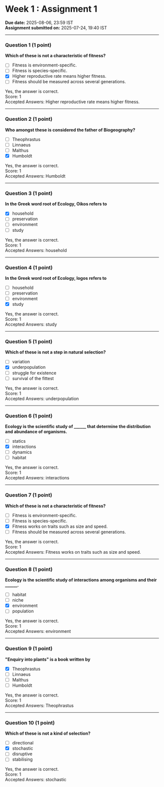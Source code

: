 # Week 1 : Assignment 1

**Due date:** 2025-08-06, 23:59 IST  
**Assignment submitted on:** 2025-07-24, 19:40 IST  

---

### Question 1 (1 point)
**Which of these is not a characteristic of fitness?**
- [ ] Fitness is environment-specific.
- [ ] Fitness is species-specific.
- [x] Higher reproductive rate means higher fitness.
- [ ] Fitness should be measured across several generations.

Yes, the answer is correct.  
Score: 1  
Accepted Answers: Higher reproductive rate means higher fitness.

---

### Question 2 (1 point)
**Who amongst these is considered the father of Biogeography?**
- [ ] Theophrastus
- [ ] Linnaeus
- [ ] Malthus
- [x] Humboldt

Yes, the answer is correct.  
Score: 1  
Accepted Answers: Humboldt

---

### Question 3 (1 point)
**In the Greek word root of Ecology, Oikos refers to**
- [x] household
- [ ] preservation
- [ ] environment
- [ ] study

Yes, the answer is correct.  
Score: 1  
Accepted Answers: household

---

### Question 4 (1 point)
**In the Greek word root of Ecology, logos refers to**
- [ ] household
- [ ] preservation
- [ ] environment
- [x] study

Yes, the answer is correct.  
Score: 1  
Accepted Answers: study

---

### Question 5 (1 point)
**Which of these is not a step in natural selection?**
- [ ] variation
- [x] underpopulation
- [ ] struggle for existence
- [ ] survival of the fittest

Yes, the answer is correct.  
Score: 1  
Accepted Answers: underpopulation

---

### Question 6 (1 point)
**Ecology is the scientific study of ______ that determine the distribution and abundance of organisms.**
- [ ] statics
- [x] interactions
- [ ] dynamics
- [ ] habitat

Yes, the answer is correct.  
Score: 1  
Accepted Answers: interactions

---

### Question 7 (1 point)
**Which of these is not a characteristic of fitness?**
- [ ] Fitness is environment-specific.
- [ ] Fitness is species-specific.
- [x] Fitness works on traits such as size and speed.
- [ ] Fitness should be measured across several generations.

Yes, the answer is correct.  
Score: 1  
Accepted Answers: Fitness works on traits such as size and speed.

---

### Question 8 (1 point)
**Ecology is the scientific study of interactions among organisms and their ______.**
- [ ] habitat
- [ ] niche
- [x] environment
- [ ] population

Yes, the answer is correct.  
Score: 1  
Accepted Answers: environment

---

### Question 9 (1 point)
**"Enquiry into plants" is a book written by**
- [x] Theophrastus
- [ ] Linnaeus
- [ ] Malthus
- [ ] Humboldt

Yes, the answer is correct.  
Score: 1  
Accepted Answers: Theophrastus

---

### Question 10 (1 point)
**Which of these is not a kind of selection?**
- [ ] directional
- [x] stochastic
- [ ] disruptive
- [ ] stabilising

Yes, the answer is correct.  
Score: 1  
Accepted Answers: stochastic
